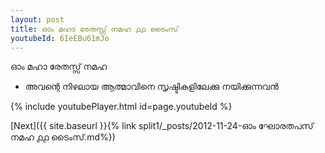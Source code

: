```yaml
---
layout: post
title: ഓം മഹാ രേതസ്സ് നമഹ ൧൧ ടൈംസ്
youtubeId: 6IeEBu61mJo
---
```

 
 
 ഓം മഹാ രേതസ്സ് നമഹ 
 
 -  അവന്റെ നിഴലായ ആത്മാവിനെ സൃഷ്ടികളിലേക്കു നയിക്കുന്നവൻ 
 
  
 
  
 
 
 
 
 
 


{% include youtubePlayer.html id=page.youtubeId %}
 
[Next]({{ site.baseurl }}{% link  split1/_posts/2012-11-24-ഓം ഘോരതപസ് നമഹ ൧൧ ടൈംസ്.md%})
 
